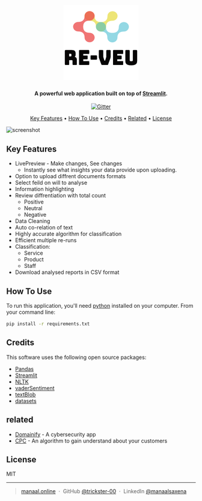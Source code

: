 
<h1 align="center">
  <br>
  <a href="http://www.github.com/trickster-00"><img src="src/logo-white.png" alt="RE-VEU" width="200"></a>
</h1>

<h4 align="center">A powerful web application built on top of <a href="https://streamlit.io" target="_blank">Streamlit</a>.</h4>

<p align="center">
  <a href="https://badge.fury.io/js/electron-markdownify">
    <img src="https://img.shields.io/badge/👾-website-lightgrey"
         alt="Gitter">
  </a>
</p>

<p align="center">
  <a href="#key-features">Key Features</a> •
  <a href="#how-to-use">How To Use</a> •
  <a href="#credits">Credits</a> •
  <a href="#related">Related</a> •
  <a href="#license">License</a>
</p>

![screenshot](https://raw.githubusercontent.com/amitmerchant1990/electron-markdownify/master/app/img/markdownify.gif)

## Key Features

* LivePreview - Make changes, See changes
  - Instantly see what insights your data provide upon uploading.
* Option to upload diffrent documents formats
* Select feild on will to analyse
* Information highlighting
* Review diffrentiation with total count
    - Positive
    - Neutral
    - Negative
* Data Cleaning
* Auto co-relation of text
* Highly accurate algorithm for classification
* Efficient multiple re-runs
* Classification:
    - Service
    - Product
    - Staff
* Download analysed reports in CSV format

## How To Use

To run this application, you'll need [python](https://www.python.org/downloads/) installed on your computer. From your command line:

```bash
pip install -r requirements.txt
```

## Credits

This software uses the following open source packages:

- [Pandas](https://pandas.pydata.org)
- [Streamlit](https://streamlit.io)
- [NLTK](https://www.nltk.org)
- [vaderSentiment](https://vadersentiment.readthedocs.io/en/latest/)
- [textBlob](https://textblob.readthedocs.io/en/dev/)
- [datasets](https://www.kaggle.com)


## related

- [Domainify](https://github.com/trickster-00/Domainify) - A cybersecurity app
- [CPC](https://github.com/trickster-00/Customer-Personality-Clustering) - An algorithm to gain understand about your customers

## License

MIT

---

> [manaal.online](https://trickster-00.github.io/Manaal/index.html) &nbsp;&middot;&nbsp;
> GitHub [@trickster-00](https://github.com/trickster-00) &nbsp;&middot;&nbsp;
> LinkedIn [@manaalsaxena](https://linkedin.com/in/manaalsaxena)
